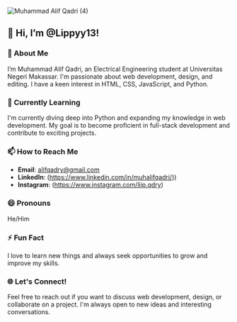 ![Muhammad Alif Qadri (4)](https://github.com/Lippyy13/Lippyy13/assets/165007508/821de816-3aab-49a7-8c1d-a7b1574c1c2d)

## 👋 Hi, I’m @Lippyy13!

### 👀 About Me
I’m Muhammad Alif Qadri, an Electrical Engineering student at Universitas Negeri Makassar. I'm passionate about web development, design, and editing. I have a keen interest in HTML, CSS, JavaScript, and Python.

### 🌱 Currently Learning
I'm currently diving deep into Python and expanding my knowledge in web development. My goal is to become proficient in full-stack development and contribute to exciting projects.

### 📫 How to Reach Me
- **Email**: alifqadry@gmail.com
- **LinkedIn**: (https://www.linkedin.com/in/muhalifqadri/))
- **Instagram**: (https://www.instagram.com/liip.qdry)

### 😄 Pronouns
He/Him

### ⚡ Fun Fact
I love to learn new things and always seek opportunities to grow and improve my skills.

### 🌐 Let's Connect!
Feel free to reach out if you want to discuss web development, design, or collaborate on a project. I'm always open to new ideas and interesting conversations.
